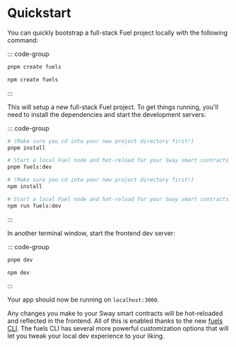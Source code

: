 # Quickstart

You can quickly bootstrap a full-stack Fuel project locally with the following command:

::: code-group

```sh [pnpm]
pnpm create fuels
```

```sh [npm]
npm create fuels
```

:::

This will setup a new full-stack Fuel project. To get things running, you'll need to install the dependencies and start the development servers:

::: code-group

```sh [pnpm]
# (Make sure you cd into your new project directory first!)
pnpm install

# Start a local Fuel node and hot-reload for your Sway smart contracts
pnpm fuels:dev
```

```sh [npm]
# (Make sure you cd into your new project directory first!)
npm install

# Start a local Fuel node and hot-reload for your Sway smart contracts
npm run fuels:dev
```

:::

In another terminal window, start the frontend dev server:

::: code-group

```sh [pnpm]
pnpm dev
```

```sh [npm]
npm dev
```

:::

Your app should now be running on `localhost:3000`.

Any changes you make to your Sway smart contracts will be hot-reloaded and reflected in the frontend. All of this is enabled thanks to the new [fuels CLI](../cli/index.md). The fuels CLI has several more powerful customization options that will let you tweak your local dev experience to your liking.
